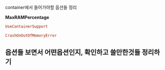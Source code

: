 container에서 들어가야할 옵션들 정리

**MaxRAMPercentage**
```ruby
UseContainerSupport
```

```ruby
CrashOnOutOfMemoryError
```


## 옵션들 보면서 어떤옵션인지, 확인하고 쓸만한것들 정리하기
